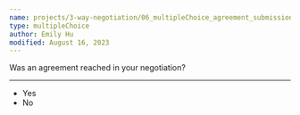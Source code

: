 ```yaml
---
name: projects/3-way-negotiation/06_multipleChoice_agreement_submission.md
type: multipleChoice
author: Emily Hu
modified: August 16, 2023
---
```


Was an agreement reached in your negotiation?

---

- Yes
- No
